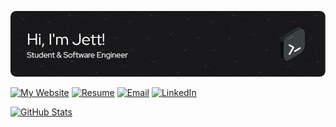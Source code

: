 [![Header Image](./assets/header.png)](https://github.com/jettbui)

[![My Website](https://img.shields.io/badge/my_website-000000?style=for-the-badge&logo=About.me&logoColor=white)](https://jettbui.dev/)
[![Resume](https://img.shields.io/badge/my_resume-18181a?style=for-the-badge&logoColor=white)](https://jettbui.dev/JettBui_Resume.pdf)
[![Email](https://img.shields.io/badge/Email-D14836?style=for-the-badge&logo=gmail&logoColor=white)](mailto:jettcbui@gmail.com)
[![LinkedIn](https://img.shields.io/badge/LinkedIn-0077B5?style=for-the-badge&logo=linkedin&logoColor=white)](https://www.linkedin.com/in/jett-bui/)

[![GitHub Stats](https://github-readme-stats.vercel.app/api?username=jettbui&count_private=true&show_icons=true&hide=stars&theme=transparent&border_color=30363d&text_color=8b949e&icon_color=58a6ff&title_color=58a6ff)](https://github.com/jettbui)
